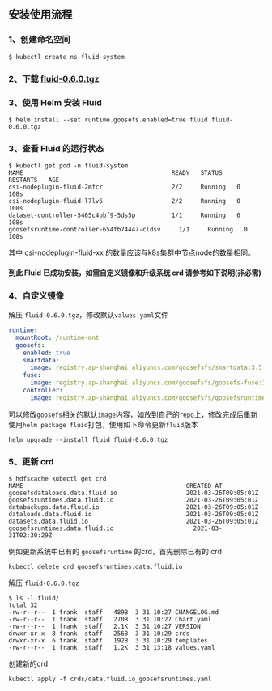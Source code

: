 ## 安装使用流程


### 1、创建命名空间


```shell
$ kubectl create ns fluid-system
```


### 2、下载 [fluid-0.6.0.tgz](http://smartdata-binary.cos-ap-shanghai.aliyuncs.com/fluid/360/fluid-0.6.0.tgz)


### 3、使用 Helm 安装 Fluid

```shell
$ helm install --set runtime.goosefs.enabled=true fluid fluid-0.6.0.tgz
```

### 3、查看 Fluid 的运行状态

```shell
$ kubectl get pod -n fluid-system
NAME                                         READY   STATUS    RESTARTS   AGE
csi-nodeplugin-fluid-2mfcr                   2/2     Running   0          108s
csi-nodeplugin-fluid-l7lv6                   2/2     Running   0          108s
dataset-controller-5465c4bbf9-5ds5p          1/1     Running   0          108s
goosefsruntime-controller-654fb74447-cldsv     1/1     Running   0          108s
```

其中 csi-nodeplugin-fluid-xx 的数量应该与k8s集群中节点node的数量相同。

#### 到此 Fluid 已成功安装，如需自定义镜像和升级系统 crd 请参考如下说明(非必需)
### 4、自定义镜像

解压 `fluid-0.6.0.tgz`，修改默认`values.yaml`文件

```yaml
runtime:
  mountRoot: /runtime-mnt
  goosefs:
    enabled: true
    smartdata:
      image: registry.ap-shanghai.aliyuncs.com/goosefsfs/smartdata:3.5.0
    fuse:
      image: registry.ap-shanghai.aliyuncs.com/goosefsfs/goosefs-fuse:3.5.0
    controller:
      image: registry.ap-shanghai.aliyuncs.com/goosefsfs/goosefsruntime-controller:v0.6.0-d90f9e5
```


可以修改`goosefs`相关的默认`image`内容，如放到自己的`repo`上，修改完成后重新使用`helm package fluid`打包，使用如下命令更新`fluid`版本


```shell
helm upgrade --install fluid fluid-0.6.0.tgz
```


### 5、更新 crd


```shell
$ hdfscache kubectl get crd      
NAME                                             CREATED AT
goosefsdataloads.data.fluid.io                   2021-03-26T09:05:01Z
goosefsruntimes.data.fluid.io                    2021-03-26T09:05:01Z
databackups.data.fluid.io                        2021-03-26T09:05:01Z
dataloads.data.fluid.io                          2021-03-26T09:05:01Z
datasets.data.fluid.io                           2021-03-26T09:05:01Z
goosefsruntimes.data.fluid.io                      2021-03-31T02:30:29Z
```


例如更新系统中已有的 `goosefsruntime` 的crd，首先删除已有的 crd

```shell
kubectl delete crd goosefsruntimes.data.fluid.io
```

解压 `fluid-0.6.0.tgz`

```shell
$ ls -l fluid/
total 32
-rw-r--r--  1 frank  staff   489B  3 31 10:27 CHANGELOG.md
-rw-r--r--  1 frank  staff   270B  3 31 10:27 Chart.yaml
-rw-r--r--  1 frank  staff   2.1K  3 31 10:27 VERSION
drwxr-xr-x  8 frank  staff   256B  3 31 10:29 crds
drwxr-xr-x  6 frank  staff   192B  3 31 10:29 templates
-rw-r--r--  1 frank  staff   1.2K  3 31 13:18 values.yaml
```

创建新的crd

```shell
kubectl apply -f crds/data.fluid.io_goosefsruntimes.yaml
```
